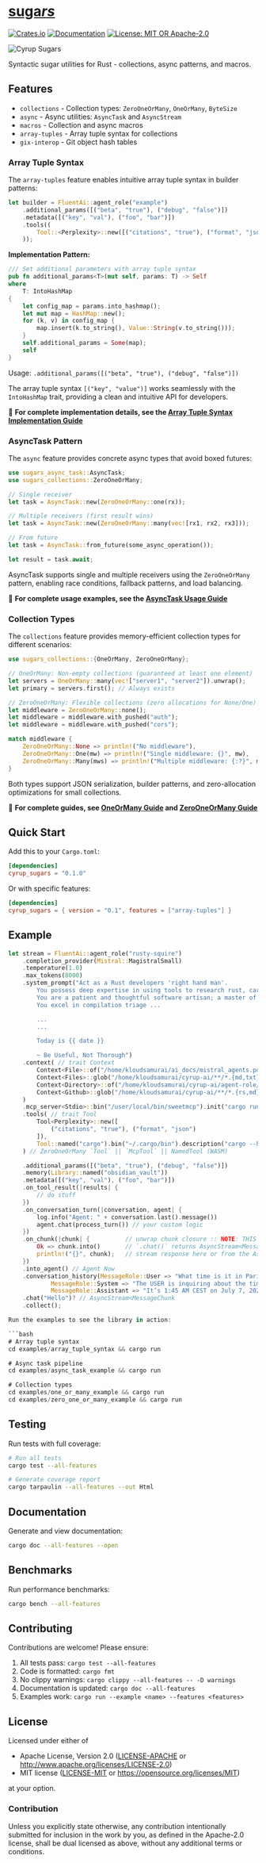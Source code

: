 # [suga*rs*](https://github.com/cyrup-ai/sugars)

[![Crates.io](https://img.shields.io/crates/v/cyrup_sugars.svg)](https://crates.io/crates/cyrup_sugars)
[![Documentation](https://docs.rs/cyrup_sugars/badge.svg)](https://docs.rs/cyrup_sugars)
[![License: MIT OR Apache-2.0](https://img.shields.io/badge/License-MIT%20OR%20Apache--2.0-blue.svg)](https://opensource.org/licenses/MIT)

![Cyrup Sugars](./assets/suargs.jpg)

Syntactic sugar utilities for Rust - collections, async patterns, and macros.

## Features

- `collections` - Collection types: `ZeroOneOrMany`, `OneOrMany`, `ByteSize`
- `async` - Async utilities: `AsyncTask` and `AsyncStream`
- `macros` - Collection and async macros
- `array-tuples` - Array tuple syntax for collections
- `gix-interop` - Git object hash tables

### Array Tuple Syntax

The `array-tuples` feature enables intuitive array tuple syntax in builder patterns:

```rust
let builder = FluentAi::agent_role("example")
    .additional_params([("beta", "true"), ("debug", "false")])
    .metadata([("key", "val"), ("foo", "bar")])
    .tools((
        Tool::<Perplexity>::new([("citations", "true"), ("format", "json")]),
    ));
```

**Implementation Pattern:**

```rust
/// Set additional parameters with array tuple syntax
pub fn additional_params<T>(mut self, params: T) -> Self 
where
    T: IntoHashMap
{
    let config_map = params.into_hashmap();
    let mut map = HashMap::new();
    for (k, v) in config_map {
        map.insert(k.to_string(), Value::String(v.to_string()));
    }
    self.additional_params = Some(map);
    self
}
```

Usage: `.additional_params([("beta", "true"), ("debug", "false")])`

The array tuple syntax `[("key", "value")]` works seamlessly with the `IntoHashMap` trait, providing a clean and intuitive API for developers.

📖 **For complete implementation details, see the [Array Tuple Syntax Implementation Guide](./docs/ARRAY_TUPLE_SYNTAX.md)**

### AsyncTask Pattern

The `async` feature provides concrete async types that avoid boxed futures:

```rust
use sugars_async_task::AsyncTask;
use sugars_collections::ZeroOneOrMany;

// Single receiver
let task = AsyncTask::new(ZeroOneOrMany::one(rx));

// Multiple receivers (first result wins)
let task = AsyncTask::new(ZeroOneOrMany::many(vec![rx1, rx2, rx3]));

// From future
let task = AsyncTask::from_future(some_async_operation());

let result = task.await;
```

AsyncTask supports single and multiple receivers using the `ZeroOneOrMany` pattern, enabling race conditions, fallback patterns, and load balancing.

📖 **For complete usage examples, see the [AsyncTask Usage Guide](./docs/ASYNC_TASK.md)**

### Collection Types

The `collections` feature provides memory-efficient collection types for different scenarios:

```rust
use sugars_collections::{OneOrMany, ZeroOneOrMany};

// OneOrMany: Non-empty collections (guaranteed at least one element)
let servers = OneOrMany::many(vec!["server1", "server2"]).unwrap();
let primary = servers.first(); // Always exists

// ZeroOneOrMany: Flexible collections (zero allocations for None/One)
let middleware = ZeroOneOrMany::none();
let middleware = middleware.with_pushed("auth");
let middleware = middleware.with_pushed("cors");

match middleware {
    ZeroOneOrMany::None => println!("No middleware"),
    ZeroOneOrMany::One(mw) => println!("Single middleware: {}", mw),
    ZeroOneOrMany::Many(mws) => println!("Multiple middleware: {:?}", mws),
}
```

Both types support JSON serialization, builder patterns, and zero-allocation optimizations for small collections.

📖 **For complete guides, see [OneOrMany Guide](./docs/ONE_OR_MANY.md) and [ZeroOneOrMany Guide](./docs/ZERO_ONE_OR_MANY.md)**

## Quick Start

Add this to your `Cargo.toml`:

```toml
[dependencies]
cyrup_sugars = "0.1.0"
```

Or with specific features:

```toml
[dependencies]
cyrup_sugars = { version = "0.1", features = ["array-tuples"] }
```

## Example

```rust
let stream = FluentAi::agent_role("rusty-squire")
    .completion_provider(Mistral::MagistralSmall)
    .temperature(1.0)
    .max_tokens(8000)
    .system_prompt("Act as a Rust developers 'right hand man'.
        You possess deep expertise in using tools to research rust, cargo doc and github libraries.
        You are a patient and thoughtful software artisan; a master of sequential thinking and step-by-step reasoning.
        You excel in compilation triage ...

        ...
        ...

        Today is {{ date }}

        ~ Be Useful, Not Thorough")
    .context( // trait Context
        Context<File>::of("/home/kloudsamurai/ai_docs/mistral_agents.pdf"),
        Context<Files>::glob("/home/kloudsamurai/cyrup-ai/**/*.{md,txt}"),
        Context<Directory>::of("/home/kloudsamurai/cyrup-ai/agent-role/ambient-rust"),
        Context<Github>::glob("/home/kloudsamurai/cyrup-ai/**/*.{rs,md}")
    )
    .mcp_server<Stdio>::bin("/user/local/bin/sweetmcp").init("cargo run -- --stdio")
    .tools( // trait Tool
        Tool<Perplexity>::new([
            ("citations", "true"), ("format", "json")
        ]),
        Tool::named("cargo").bin("~/.cargo/bin").description("cargo --help".exec_to_text())
    ) // ZeroOneOrMany `Tool` || `McpTool` || NamedTool (WASM)

    .additional_params([("beta", "true"), ("debug", "false")])
    .memory(Library::named("obsidian_vault"))
    .metadata([("key", "val"), ("foo", "bar")])
    .on_tool_result(|results| {
        // do stuff
    })
    .on_conversation_turn(|conversation, agent| {
        log.info("Agent: " + conversation.last().message())
        agent.chat(process_turn()) // your custom logic
    })
    .on_chunk(|chunk| {          // unwrap chunk closure :: NOTE: THIS MUST PRECEDE .chat()
        Ok => chunk.into()       // `.chat()` returns AsyncStream<MessageChunk> vs. AsyncStream<Result<MessageChunk>>
        println!("{}", chunk);   // stream response here or from the AsyncStream .chat() returns
    })
    .into_agent() // Agent Now
    .conversation_history(MessageRole::User => "What time is it in Paris, France",
            MessageRole::System => "The USER is inquiring about the time in Paris, France. Based on their IP address, I see they are currently in Las Vegas, Nevada, USA. The current local time is 16:45",
            MessageRole::Assistant => "It’s 1:45 AM CEST on July 7, 2025, in Paris, France. That’s 9 hours ahead of your current time in Las Vegas.")
    .chat("Hello")? // AsyncStream<MessageChunk
    .collect();

Run the examples to see the library in action:

```bash
# Array tuple syntax
cd examples/array_tuple_syntax && cargo run

# Async task pipeline
cd examples/async_task_example && cargo run

# Collection types
cd examples/one_or_many_example && cargo run
cd examples/zero_one_or_many_example && cargo run
```

## Testing

Run tests with full coverage:

```bash
# Run all tests
cargo test --all-features

# Generate coverage report
cargo tarpaulin --all-features --out Html
```

## Documentation

Generate and view documentation:

```bash
cargo doc --all-features --open
```

## Benchmarks

Run performance benchmarks:

```bash
cargo bench --all-features
```

## Contributing

Contributions are welcome! Please ensure:

1. All tests pass: `cargo test --all-features`
2. Code is formatted: `cargo fmt`
3. No clippy warnings: `cargo clippy --all-features -- -D warnings`
4. Documentation is updated: `cargo doc --all-features`
5. Examples work: `cargo run --example <name> --features <features>`

## License

Licensed under either of

- Apache License, Version 2.0 ([LICENSE-APACHE](LICENSE-APACHE) or <http://www.apache.org/licenses/LICENSE-2.0>)
- MIT license ([LICENSE-MIT](LICENSE-MIT) or <https://opensource.org/licenses/MIT>)

at your option.

### Contribution

Unless you explicitly state otherwise, any contribution intentionally submitted for inclusion in the work by you, as defined in the Apache-2.0 license, shall be dual licensed as above, without any additional terms or conditions.
